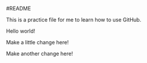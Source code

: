 #README

This is a practice file for me to learn how to use GitHub.

Hello world!

Make a little change here!

Make another change here!


